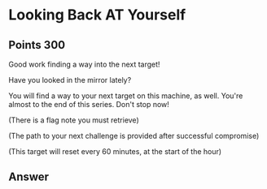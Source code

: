 # Looking Back AT Yourself

## Points 300

Good work finding a way into the next target!

Have you looked in the mirror lately?

You will find a way to your next target on this machine, as well. You're almost to the end of this series. Don't stop now!

(There is a flag note you must retrieve)

(The path to your next challenge is provided after successful compromise)

(This target will reset every 60 minutes, at the start of the hour)


## Answer